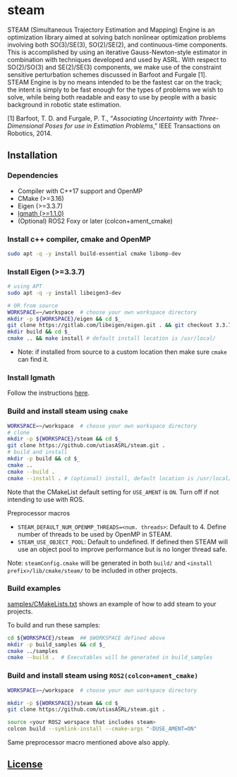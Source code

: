 # steam

STEAM (Simultaneous Trajectory Estimation and Mapping) Engine is an optimization library aimed at solving batch nonlinear optimization problems involving both SO(3)/SE(3), SO(2)/SE(2), and continuous-time components. This is accomplished by using an iterative Gauss-Newton-style estimator in combination with techniques developed and used by ASRL. With respect to SO(2)/SO(3) and SE(2)/SE(3) components, we make use of the constraint sensitive perturbation schemes discussed in Barfoot and Furgale [1]. STEAM Engine is by no means intended to be the fastest car on the track; the intent is simply to be fast enough for the types of problems we wish to solve, while being both readable and easy to use by people with a basic background in robotic state estimation.

[1] Barfoot, T. D. and Furgale, P. T., “_Associating Uncertainty with Three-Dimensional Poses for use in Estimation Problems_,” IEEE Transactions on Robotics, 2014.

## Installation

### Dependencies

- Compiler with C++17 support and OpenMP
- CMake (>=3.16)
- Eigen (>=3.3.7)
- [lgmath (>=1.1.0)](https://github.com/utiasASRL/lgmath.git)
- (Optional) ROS2 Foxy or later (colcon+ament_cmake)

### Install c++ compiler, cmake and OpenMP

```bash
sudo apt -q -y install build-essential cmake libomp-dev
```

### Install Eigen (>=3.3.7)

```bash
# using APT
sudo apt -q -y install libeigen3-dev

# OR from source
WORKSPACE=~/workspace  # choose your own workspace directory
mkdir -p ${WORKSPACE}/eigen && cd $_
git clone https://gitlab.com/libeigen/eigen.git . && git checkout 3.3.7
mkdir build && cd $_
cmake .. && make install # default install location is /usr/local/
```

- Note: if installed from source to a custom location then make sure `cmake` can find it.

### Install lgmath

Follow the instructions [here](https://github.com/utiasASRL/lgmath.git).

### Build and install steam using `cmake`

```bash
WORKSPACE=~/workspace  # choose your own workspace directory
# clone
mkdir -p ${WORKSPACE}/steam && cd $_
git clone https://github.com/utiasASRL/steam.git .
# build and install
mkdir -p build && cd $_
cmake ..
cmake --build .
cmake --install . # (optional) install, default location is /usr/local/
```

Note that the CMakeList default setting for `USE_AMENT` is `ON`. Turn off if not intending to use with ROS.

Preprocessor macros

- `STEAM_DEFAULT_NUM_OPENMP_THREADS=<num. threads>`: Default to 4. Define number of threads to be used by OpenMP in STEAM.
- `STEAM_USE_OBJECT_POOL`: Default to undefined. If defined then STEAM will use an object pool to improve performance but is no longer thread safe.

Note: `steamConfig.cmake` will be generated in both `build/` and `<install prefix>/lib/cmake/steam/` to be included in other projects.

### Build examples

[samples/CMakeLists.txt](./samples/CMakeLists.txt) shows an example of how to add steam to your projects.

To build and run these samples:

```bash
cd ${WORKSPACE}/steam  ## $WORKSPACE defined above
mkdir -p build_samples && cd $_
cmake ../samples
cmake --build .  # Executables will be generated in build_samples
```

### Build and install steam using `ROS2(colcon+ament_cmake)`

```bash
WORKSPACE=~/workspace  # choose your own workspace directory

mkdir -p ${WORKSPACE}/steam && cd $_
git clone https://github.com/utiasASRL/steam.git .

source <your ROS2 worspace that includes steam>
colcon build --symlink-install --cmake-args "-DUSE_AMENT=ON"
```

Same preprocessor macro mentioned above also apply.

## [License](./LICENSE)
